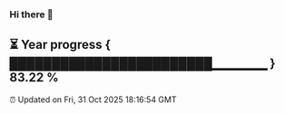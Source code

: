 ### Hi there 👋
⏳ Year progress { ████████████████████████▁▁▁▁▁▁ } 83.22 %
---
⏰ Updated on Fri, 31 Oct 2025 18:16:54 GMT

